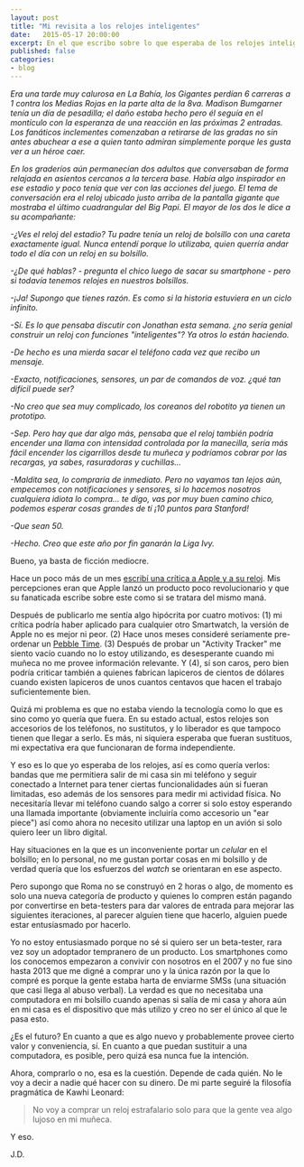 ```yaml
---
layout: post
title: "Mi revisita a los relojes inteligentes"
date:   2015-05-17 20:00:00
excerpt: En el que escribo sobre lo que esperaba de los relojes inteligentes y como a veces hay que ver a la tecnología por cómo es y no como quisiera que fuera.
published: false
categories:
- blog
---
```

*Era una tarde muy calurosa en La Bahía, los Gigantes perdían 6 carreras a 1 contra los Medias Rojas en la parte alta de la 8va. Madison Bumgarner tenía un día de pesadilla; el daño estaba hecho pero él seguía en el montículo con la esperanza de una reacción en las próximas 2 entradas. Los fanáticos inclementes comenzaban a retirarse de las gradas no sin antes abuchear a ese a quien tanto admiran simplemente porque les gusta ver a un héroe caer.*

*En los graderíos aún permanecían dos adultos que conversaban de forma relajada en asientos cercanos a la tercera base. Había algo inspirador en ese estadio y poco tenía que ver con las acciones del juego. El tema de conversación era el reloj ubicado justo arriba de la pantalla gigante que mostraba el último cuadrangular del Big Papi. El mayor de los dos le dice a su acompañante:*

*-¿Ves el reloj del estadio? Tu padre tenía un reloj de bolsillo con una careta exactamente igual. Nunca entendí porque lo utilizaba, quien querría andar todo el día con un reloj en su bolsillo.*

*-¿De qué hablas? - pregunta el chico luego de sacar su smartphone - pero si todavía tenemos relojes en nuestros bolsillos.* 

*-¡Ja! Supongo que tienes razón. Es como si la historia estuviera en un ciclo infinito.*

*-Sí. Es lo que pensaba discutir con Jonathan esta semana. ¿no sería genial construir un reloj con funciones "inteligentes"? Ya otros lo están haciendo.*

*-De hecho es una mierda sacar el teléfono cada vez que recibo un mensaje.*

*-Exacto, notificaciones, sensores, un par de comandos de voz. ¿qué tan difícil puede ser?*

*-No creo que sea muy complicado, los coreanos del robotito ya tienen un prototipo.*

*-Sep. Pero hay que dar algo más, pensaba que el reloj también podría encender una llama con intensidad controlada por la manecilla, sería más fácil encender los cigarrillos desde tu muñeca y podríamos cobrar por las recargas, ya sabes, rasuradoras y cuchillas...*

*-Maldita sea, lo compraría de inmediato. Pero no vayamos tan lejos aún, empecemos con notificaciones y sensores, si lo hacemos nosotros cualquiera idiota lo compra... te digo, vas por muy buen camino chico, podemos esperar cosas grandes de tí ¡10 puntos para Stanford!*

*-Que sean 50.*

*-Hecho. Creo que este año por fin ganarán la Liga Ivy.*

Bueno, ya basta de ficción mediocre.

Hace un poco más de un mes [escribí una crítica a Apple y a su reloj](http://www.jdzarate.com/blog/2015/04/09/mis-opiniones-no-populares-apple-inc.html). Mis percepciones eran que Apple lanzó un producto poco revolucionario y que su fanaticada escribe sobre este como si se tratara del mismo maná. 

Después de publicarlo me sentía algo hipócrita por cuatro motivos: (1) mi crítica podría haber aplicado para cualquier otro Smartwatch, la versión de Apple no es mejor ni peor. (2) Hace unos meses consideré seriamente pre-ordenar un [Pebble Time](https://getpebble.com/pebble_time). (3) Después de probar un "Activity Tracker" me siento vacío cuando no lo estoy utilizando, es desesperante cuando mi muñeca no me provee información relevante. Y (4), sí son caros, pero bien podría criticar también a quienes fabrican lapiceros de cientos de dólares cuando existen lapiceros de unos cuantos centavos que hacen el trabajo suficientemente bien.

Quizá mi problema es que no estaba viendo la tecnología como lo que es sino como yo quería que fuera. En su estado actual, estos relojes son accesorios de los teléfonos, no sustitutos, y lo liberador es que tampoco tienen que llegar a serlo. Es más, ni siquiera esperaba que fueran sustituos, mi expectativa era que funcionaran de forma independiente.

Y eso es lo que yo esperaba de los relojes, así es como quería verlos: bandas que me permitiera salir de mi casa sin mi teléfono y seguir conectado a Internet para tener ciertas funcionalidades aún si fueran limitadas, eso además de los sensores para medir mi actividad física. No necesitaría llevar mi teléfono cuando salgo a correr si solo estoy esperando una llamada importante (obviamente incluiría como accesorio un "ear piece") así como ahora no necesito utilizar una laptop en un avión si solo quiero leer un libro digital. 

Hay situaciones en la que es un inconveniente portar un *celular* en el bolsillo; en lo personal, no me gustan portar cosas en mi bolsillo y de verdad quería que los esfuerzos del *watch* se orientaran en ese aspecto.

Pero supongo que Roma no se construyó en 2 horas o algo, de momento es solo una nueva categoría de producto y quienes lo compren están pagando por convertirse en beta-testers para dar valores de entrada para mejorar las siguientes iteraciones, al parecer alguien tiene que hacerlo, alguien puede estar entusiasmado por hacerlo.

Yo no estoy entusiasmado porque no sé si quiero ser un beta-tester, rara vez soy un adoptador tempranero de un producto. Los smartphones como los conocemos empezaron a convivir con nosotros en el 2007 y no fue sino hasta 2013 que me digné a comprar uno y la única razón por la que lo compré es porque la gente estaba harta de enviarme SMSs (una situación que casi llega al abuso verbal). La verdad es que no necesitaba una computadora en mi bolsillo cuando apenas si salía de mi casa y ahora aún en mi casa es el dispositivo que más utilizo y creo no ser el único al que le pasa esto.

¿Es el futuro? En cuanto a que es algo nuevo y probablemente provee cierto valor y conveniencia, sí. En cuanto a que puedan sustituir a una computadora, es posible, pero quizá esa nunca fue la intención.

Ahora, comprarlo o no, esa es la cuestión. Depende de cada quién. No le voy a decir a nadie qué hacer con su dinero. De mi parte seguiré la filosofía pragmática de Kawhi Leonard:

> No voy a comprar un reloj estrafalario solo para que la gente vea algo lujoso en mi muñeca.

Y eso. 

J.D.
